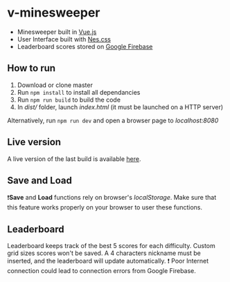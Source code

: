# v-minesweeper
* Minesweeper built in [Vue.js](https://vuejs.org/)
* User Interface built with [Nes.css](https://www.npmjs.com/package/nes.css)
* Leaderboard scores stored on [Google Firebase](https://firebase.google.com/)

## How to run
1. Download or clone master
2. Run `npm install` to install all dependancies
3. Run `npm run build` to build the code
4. In _dist/_ folder, launch _index.html_ (it must be launched on a HTTP server)

Alternatively, run `npm run dev` and open a browser page to _localhost:8080_

## Live version
A live version of the last build is available [here](https://samu9.github.io/v-minesweeper).

## Save and Load
 :exclamation:**Save** and **Load** functions rely on browser's _localStorage_.
 Make sure that this feature works properly on your browser to user these functions.

 ## Leaderboard
 Leaderboard keeps track of the best 5 scores for each difficulty.
 Custom grid sizes scores won't be saved.
 A 4 characters nickname must be inserted, and the leaderboard will update automatically.
  :exclamation: Poor Internet connection could lead to connection errors from Google Firebase. 
